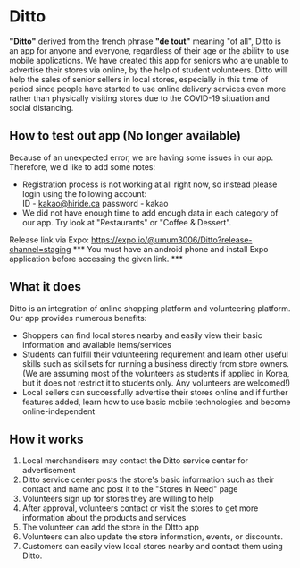 # Ditto

**"Ditto"** derived from the french phrase **"de tout"** meaning "of all", Ditto is an app for anyone and everyone, regardless of their age or the ability to use mobile applications. We have created this app for seniors who are unable to advertise their stores via online, by the help of student volunteers. Ditto will help the sales of senior sellers in local stores, especially in this time of period since people have started to use online delivery services even more rather than physically visiting stores due to the COVID-19 situation and social distancing.


## How to test out app (No longer available)
Because of an unexpected error, we are having some issues in our app. Therefore, we'd like to add some notes:
* Registration process is not working at all right now, so instead please login using the following account:  
ID - kakao@hiride.ca
password - kakao
* We did not have enough time to add enough data in each category of our app. Try look at "Restaurants" or "Coffee & Dessert".

Release link via Expo: https://expo.io/@umum3006/Ditto?release-channel=staging
*** You must have an android phone and install Expo application before accessing the given link. ***

## What it does

Ditto is an integration of online shopping platform and volunteering platform. Our app provides numerous benefits:

* Shoppers can find local stores nearby and easily view their basic information and available items/services
* Students can fulfill their volunteering requirement and learn other useful skills such as skillsets for running a business directly from store owners. (We are assuming most of the volunteers as students if applied in Korea, but it does not restrict it to students only. Any volunteers are welcomed!)
* Local sellers can successfully advertise their stores online and if further features added, learn how to use basic mobile technologies and become online-independent


## How it works

1. Local merchandisers may contact the Ditto service center for advertisement
2. Ditto service center posts the store's basic information such as their contact and name and post it to the "Stores in Need" page
3. Volunteers sign up for stores they are willing to help
4. After approval, volunteers contact or visit the stores to get more information about the products and services
5. The volunteer can add the store in the DItto app
6. Volunteers can also update the store information, events, or discounts.
7. Customers can easily view local stores nearby and contact them using Ditto.

